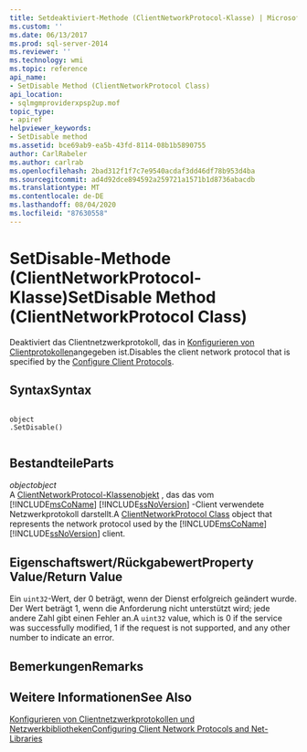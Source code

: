 ```yaml
---
title: Setdeaktiviert-Methode (ClientNetworkProtocol-Klasse) | Microsoft-Dokumentation
ms.custom: ''
ms.date: 06/13/2017
ms.prod: sql-server-2014
ms.reviewer: ''
ms.technology: wmi
ms.topic: reference
api_name:
- SetDisable Method (ClientNetworkProtocol Class)
api_location:
- sqlmgmproviderxpsp2up.mof
topic_type:
- apiref
helpviewer_keywords:
- SetDisable method
ms.assetid: bce69ab9-ea5b-43fd-8114-08b1b5890755
author: CarlRabeler
ms.author: carlrab
ms.openlocfilehash: 2bad312f1f7c7e9540acdaf3dd46df78b953d4ba
ms.sourcegitcommit: ad4d92dce894592a259721a1571b1d8736abacdb
ms.translationtype: MT
ms.contentlocale: de-DE
ms.lasthandoff: 08/04/2020
ms.locfileid: "87630558"
---
```

# <a name="setdisable-method-clientnetworkprotocol-class"></a><span data-ttu-id="46f6d-102">SetDisable-Methode (ClientNetworkProtocol-Klasse)</span><span class="sxs-lookup"><span data-stu-id="46f6d-102">SetDisable Method (ClientNetworkProtocol Class)</span></span>
  <span data-ttu-id="46f6d-103">Deaktiviert das Clientnetzwerkprotokoll, das in [Konfigurieren von Clientprotokollen](https://technet.microsoft.com/library/ms181035.aspx)angegeben ist.</span><span class="sxs-lookup"><span data-stu-id="46f6d-103">Disables the client network protocol that is specified by the [Configure Client Protocols](https://technet.microsoft.com/library/ms181035.aspx).</span></span>  
  
## <a name="syntax"></a><span data-ttu-id="46f6d-104">Syntax</span><span class="sxs-lookup"><span data-stu-id="46f6d-104">Syntax</span></span>  
  
```  
  
object  
.SetDisable()  
  
```  
  
## <a name="parts"></a><span data-ttu-id="46f6d-105">Bestandteile</span><span class="sxs-lookup"><span data-stu-id="46f6d-105">Parts</span></span>  
 <span data-ttu-id="46f6d-106">*object*</span><span class="sxs-lookup"><span data-stu-id="46f6d-106">*object*</span></span>  
 <span data-ttu-id="46f6d-107">A [ClientNetworkProtocol-Klassenobjekt](clientnetworkprotocol-class.md) , das das vom [!INCLUDE[msCoName](../../../includes/msconame-md.md)] [!INCLUDE[ssNoVersion](../../../includes/ssnoversion-md.md)] -Client verwendete Netzwerkprotokoll darstellt.</span><span class="sxs-lookup"><span data-stu-id="46f6d-107">A [ClientNetworkProtocol Class](clientnetworkprotocol-class.md) object that represents the network protocol used by the [!INCLUDE[msCoName](../../../includes/msconame-md.md)] [!INCLUDE[ssNoVersion](../../../includes/ssnoversion-md.md)] client.</span></span>  
  
## <a name="property-valuereturn-value"></a><span data-ttu-id="46f6d-108">Eigenschaftswert/Rückgabewert</span><span class="sxs-lookup"><span data-stu-id="46f6d-108">Property Value/Return Value</span></span>  
 <span data-ttu-id="46f6d-109">Ein `uint32`-Wert, der 0 beträgt, wenn der Dienst erfolgreich geändert wurde. Der Wert beträgt 1, wenn die Anforderung nicht unterstützt wird; jede andere Zahl gibt einen Fehler an.</span><span class="sxs-lookup"><span data-stu-id="46f6d-109">A `uint32` value, which is 0 if the service was successfully modified, 1 if the request is not supported, and any other number to indicate an error.</span></span>  
  
## <a name="remarks"></a><span data-ttu-id="46f6d-110">Bemerkungen</span><span class="sxs-lookup"><span data-stu-id="46f6d-110">Remarks</span></span>  
  
## <a name="see-also"></a><span data-ttu-id="46f6d-111">Weitere Informationen</span><span class="sxs-lookup"><span data-stu-id="46f6d-111">See Also</span></span>  
 [<span data-ttu-id="46f6d-112">Konfigurieren von Clientnetzwerkprotokollen und Netzwerkbibliotheken</span><span class="sxs-lookup"><span data-stu-id="46f6d-112">Configuring Client Network Protocols and Net-Libraries</span></span>](https://technet.microsoft.com/library/ms181035.aspx)  
  
  
